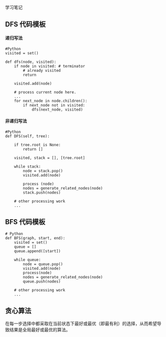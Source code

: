 学习笔记

## DFS 代码模板 ##

#### 递归写法 ####
    
    #Python
    visited = set() 
    
    def dfs(node, visited):
    	if node in visited: # terminator
    		# already visited 
    		return 
    
    	visited.add(node) 
    
    	# process current node here. 
    	...
    	for next_node in node.children(): 
    		if next_node not in visited: 
    			dfs(next_node, visited)

#### 非递归写法 ####

    
    #Python
    def DFS(self, tree): 
    
    	if tree.root is None: 
    		return [] 
    
    	visited, stack = [], [tree.root]
    
    	while stack: 
    		node = stack.pop() 
    		visited.add(node)
    
    		process (node) 
    		nodes = generate_related_nodes(node) 
    		stack.push(nodes) 
    
    	# other processing work 
    	...

## BFS 代码模板 ##
    
    # Python
    def BFS(graph, start, end):
    	visited = set()
    	queue = [] 
    	queue.append([start]) 

    	while queue: 
    		node = queue.pop() 
    		visited.add(node)
    		process(node) 
    		nodes = generate_related_nodes(node) 
    		queue.push(nodes)

    	# other processing work 
    	...

## 贪心算法 ##

在每一步选择中都采取在当前状态下最好或最优（即最有利）的选择，从而希望导致结果是全局最好或最优的算法。

